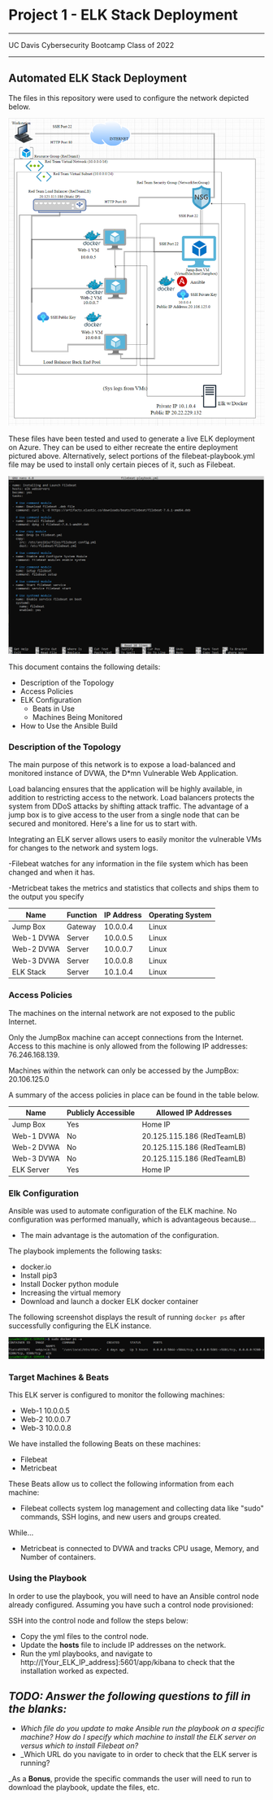 # Project 1 - ELK Stack Deployment

---

UC Davis Cybersecurity Bootcamp Class of 2022

---

## Automated ELK Stack Deployment

The files in this repository were used to configure the network depicted below.

![alt text](https://github.com/jmccully315/Unit13_Project1/blob/main/Diagrams/VirtualNetworkDiagram.PNG "Virtual Network")


These files have been tested and used to generate a live ELK deployment on Azure. They can be used to either recreate the entire deployment pictured above. Alternatively, select portions of the filebeat-playbook.yml file may be used to install only certain pieces of it, such as Filebeat.

![alt text](https://github.com/jmccully315/Unit13_Project1/blob/main/Diagrams/filebeat-playbook.yml.PNG "Filebeat Playbook")

This document contains the following details:
- Description of the Topology
- Access Policies
- ELK Configuration
  - Beats in Use
  - Machines Being Monitored
- How to Use the Ansible Build


### Description of the Topology

The main purpose of this network is to expose a load-balanced and monitored instance of DVWA, the D*mn Vulnerable Web Application.

Load balancing ensures that the application will be highly available, in addition to restricting access to the network. Load balancers protects the system from DDoS attacks by shifting attack traffic. The advantage of a jump box is to give access to the user from a single node that can be secured and monitored.
Here's a line for us to start with.

Integrating an ELK server allows users to easily monitor the vulnerable VMs for changes to the network and system logs.

-Filebeat watches for any information in the file system which has been changed and when it has.

-Metricbeat takes the metrics and statistics that collects and ships them to the output you specify



| Name     | Function | IP Address | Operating System |
|----------|----------|------------|------------------|
| Jump Box   | Gateway  | 10.0.0.4   | Linux            |
| Web-1 DVWA | Server | 10.0.0.5   | Linux            |
| Web-2 DVWA | Server | 10.0.0.7   | Linux            |
| Web-3 DVWA | Server | 10.0.0.8   | Linux            |
| ELK Stack  | Server | 10.1.0.4   | Linux            |

### Access Policies

The machines on the internal network are not exposed to the public Internet. 

Only the JumpBox machine can accept connections from the Internet. Access to this machine is only allowed from the following IP addresses: 76.246.168.139.

Machines within the network can only be accessed by the JumpBox: 20.106.125.0

A summary of the access policies in place can be found in the table below.

| Name     | Publicly Accessible | Allowed IP Addresses |
|----------|---------------------|----------------------|
| Jump Box | Yes              | Home IP    |
| Web-1 DVWA | No                  | 20.125.115.186 (RedTeamLB) |
| Web-2 DVWA | No                  | 20.125.115.186 (RedTeamLB) |
| Web-3 DVWA | No                  | 20.125.115.186 (RedTeamLB) |
| ELK Server | Yes                 | Home IP              |

### Elk Configuration

Ansible was used to automate configuration of the ELK machine. No configuration was performed manually, which is advantageous because...
- The main advantage is the automation of the configuration.

The playbook implements the following tasks:
- docker.io
- Install pip3
- Install Docker python module
- Increasing the virtual memory
- Download and launch a docker ELK docker container


The following screenshot displays the result of running `docker ps` after successfully configuring the ELK instance.

![alt text](https://github.com/jmccully315/Unit13_Project1/blob/main/Diagrams/dockerpsELKinstance.PNG "docker ps ELK")

### Target Machines & Beats
This ELK server is configured to monitor the following machines:
- Web-1 10.0.0.5
- Web-2 10.0.0.7
- Web-3 10.0.0.8

We have installed the following Beats on these machines:
- Filebeat
- Metricbeat

These Beats allow us to collect the following information from each machine:
- Filebeat collects system log management and collecting data like "sudo" commands, SSH logins, and new users and groups created.

While...
- Metricbeat is connected to DVWA and tracks CPU usage, Memory, and Number of containers.

### Using the Playbook
In order to use the playbook, you will need to have an Ansible control node already configured. Assuming you have such a control node provisioned: 

SSH into the control node and follow the steps below:
- Copy the yml files to the control node.
- Update the **hosts** file to include IP addresses on the network.
- Run the yml playbooks, and navigate to http://[Your_ELK_IP_address]:5601/app/kibana to check that the installation worked as expected.

_TODO: Answer the following questions to fill in the blanks:_
- 
- _Which file do you update to make Ansible run the playbook on a specific machine? How do I specify which machine to install the ELK server on versus which to install Filebeat on?_
- _Which URL do you navigate to in order to check that the ELK server is running?

_As a **Bonus**, provide the specific commands the user will need to run to download the playbook, update the files, etc.
